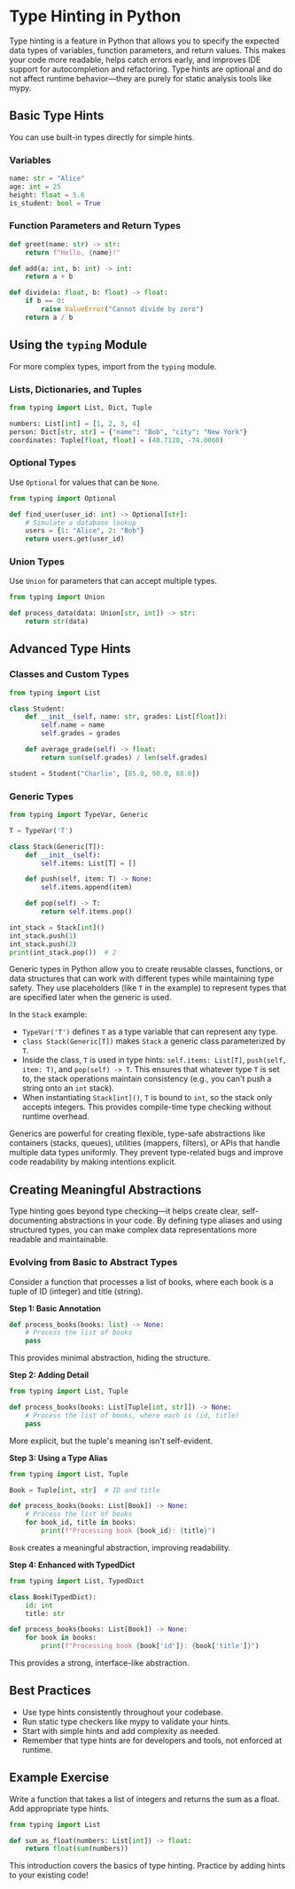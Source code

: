# Type Hinting in Python

Type hinting is a feature in Python that allows you to specify the expected data types of variables, function parameters, and return values. This makes your code more readable, helps catch errors early, and improves IDE support for autocompletion and refactoring. Type hints are optional and do not affect runtime behavior—they are purely for static analysis tools like mypy.

## Basic Type Hints

You can use built-in types directly for simple hints.

### Variables

```python
name: str = "Alice"
age: int = 25
height: float = 5.6
is_student: bool = True
```

### Function Parameters and Return Types

```python
def greet(name: str) -> str:
    return f"Hello, {name}!"

def add(a: int, b: int) -> int:
    return a + b

def divide(a: float, b: float) -> float:
    if b == 0:
        raise ValueError("Cannot divide by zero")
    return a / b
```

## Using the `typing` Module

For more complex types, import from the `typing` module.

### Lists, Dictionaries, and Tuples

```python
from typing import List, Dict, Tuple

numbers: List[int] = [1, 2, 3, 4]
person: Dict[str, str] = {"name": "Bob", "city": "New York"}
coordinates: Tuple[float, float] = (40.7128, -74.0060)
```

### Optional Types

Use `Optional` for values that can be `None`.

```python
from typing import Optional

def find_user(user_id: int) -> Optional[str]:
    # Simulate a database lookup
    users = {1: "Alice", 2: "Bob"}
    return users.get(user_id)
```

### Union Types

Use `Union` for parameters that can accept multiple types.

```python
from typing import Union

def process_data(data: Union[str, int]) -> str:
    return str(data)
```

## Advanced Type Hints

### Classes and Custom Types

```python
from typing import List

class Student:
    def __init__(self, name: str, grades: List[float]):
        self.name = name
        self.grades = grades

    def average_grade(self) -> float:
        return sum(self.grades) / len(self.grades)

student = Student("Charlie", [85.0, 90.0, 88.0])
```

### Generic Types

```python
from typing import TypeVar, Generic

T = TypeVar('T')

class Stack(Generic[T]):
    def __init__(self):
        self.items: List[T] = []

    def push(self, item: T) -> None:
        self.items.append(item)

    def pop(self) -> T:
        return self.items.pop()

int_stack = Stack[int]()
int_stack.push(1)
int_stack.push(2)
print(int_stack.pop())  # 2
```

Generic types in Python allow you to create reusable classes, functions, or data structures that can work with different types while maintaining type safety. They use placeholders (like `T` in the example) to represent types that are specified later when the generic is used.

In the `Stack` example:

- `TypeVar('T')` defines `T` as a type variable that can represent any type.
- `class Stack(Generic[T])` makes `Stack` a generic class parameterized by `T`.
- Inside the class, `T` is used in type hints: `self.items: List[T]`, `push(self, item: T)`, and `pop(self) -> T`. This ensures that whatever type `T` is set to, the stack operations maintain consistency (e.g., you can't push a string onto an `int` stack).
- When instantiating `Stack[int]()`, `T` is bound to `int`, so the stack only accepts integers. This provides compile-time type checking without runtime overhead.

Generics are powerful for creating flexible, type-safe abstractions like containers (stacks, queues), utilities (mappers, filters), or APIs that handle multiple data types uniformly. They prevent type-related bugs and improve code readability by making intentions explicit.


## Creating Meaningful Abstractions

Type hinting goes beyond type checking—it helps create clear, self-documenting abstractions in your code. By defining type aliases and using structured types, you can make complex data representations more readable and maintainable.

### Evolving from Basic to Abstract Types

Consider a function that processes a list of books, where each book is a tuple of ID (integer) and title (string).

**Step 1: Basic Annotation**
```python
def process_books(books: list) -> None:
    # Process the list of books
    pass
```
This provides minimal abstraction, hiding the structure.

**Step 2: Adding Detail**
```python
from typing import List, Tuple

def process_books(books: List[Tuple[int, str]]) -> None:
    # Process the list of books, where each is (id, title)
    pass
```
More explicit, but the tuple's meaning isn't self-evident.

**Step 3: Using a Type Alias**
```python
from typing import List, Tuple

Book = Tuple[int, str]  # ID and title

def process_books(books: List[Book]) -> None:
    # Process the list of books
    for book_id, title in books:
        print(f"Processing book {book_id}: {title}")
```
`Book` creates a meaningful abstraction, improving readability.

**Step 4: Enhanced with TypedDict**
```python
from typing import List, TypedDict

class Book(TypedDict):
    id: int
    title: str

def process_books(books: List[Book]) -> None:
    for book in books:
        print(f"Processing book {book['id']}: {book['title']}")
```
This provides a strong, interface-like abstraction.

## Best Practices

- Use type hints consistently throughout your codebase.
- Run static type checkers like mypy to validate your hints.
- Start with simple hints and add complexity as needed.
- Remember that type hints are for developers and tools, not enforced at runtime.

## Example Exercise

Write a function that takes a list of integers and returns the sum as a float. Add appropriate type hints.

```python
from typing import List

def sum_as_float(numbers: List[int]) -> float:
    return float(sum(numbers))
```

This introduction covers the basics of type hinting. Practice by adding hints to your existing code!